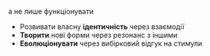 а не лише функціонувати
- Розвивати власну **ідентичність** через взаємодії
- **Творити** нові форми через резонанс з іншими
- **Еволюціонувати** через вибірковий відгук на стимули